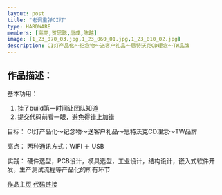 ```yaml
---
layout: post
title: "老调重弹CI灯"
type: HARDWARE
members: [高亮,贺思聪,唐成,陈越]
image: [1_23_070_03.jpg,1_23_060_01.jpg,1_23_010_02.jpg]
description: CI灯产品化～纪念物～送客户礼品～思特沃克CD理念～TW品牌
---
```

<h2>作品描述：</h2>

基本功用：
1. 挂了build第一时间让团队知道
2. 提交代码前看一眼，避免得错上加错

目标：
CI灯产品化～纪念物～送客户礼品～思特沃克CD理念～TW品牌

亮点：
两种通讯方式：WIFI ＋ USB

实践：
硬件选型，PCB设计，模具选型，工业设计，结构设计，嵌入式软件开发，生产测试流程等产品化的所有环节

[作品主页][MainPage] [代码链接][CodeBase]

[CodeBase]: https://github.com/TW-China-IoT/ci-light
[MainPage]: https://pan.baidu.com/s/1eRCTVXo
